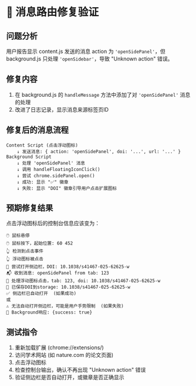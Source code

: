 # 🔧 消息路由修复验证

## 问题分析
用户报告显示 content.js 发送的消息 action 为 `'openSidePanel'`，但 background.js 只处理 `'openSidebar'`，导致 "Unknown action" 错误。

## 修复内容
1. 在 background.js 的 `handleMessage` 方法中添加了对 `'openSidePanel'` 消息的处理
2. 改进了日志记录，显示消息来源标签页ID

## 修复后的消息流程
```
Content Script (点击浮动图标) 
    ↓ 发送消息: { action: 'openSidePanel', doi: '...', url: '...' }
Background Script
    ↓ 处理 'openSidePanel' 消息
    ↓ 调用 handleFloatingIconClick()
    ↓ 尝试 chrome.sidePanel.open()
    ↓ 成功: 显示 "✅" 徽章
    ↓ 失败: 显示 "DOI" 徽章引导用户点击扩展图标
```

## 预期修复结果
点击浮动图标后的控制台信息应该变为：
```
🖱️ 鼠标悬停
🖱️ 鼠标按下，起始位置: 60 452  
👆 检测到点击事件
👆 浮动图标被点击
📖 尝试打开侧边栏，DOI: 10.1038/s41467-025-62625-w
📬 收到消息: openSidePanel from tab: 123
🎯 处理浮动图标点击，tab: 123, doi: 10.1038/s41467-025-62625-w
💾 已保存DOI到storage: 10.1038/s41467-025-62625-w
✅ 侧边栏已自动打开  (如果成功)
或
⚠️ 无法自动打开侧边栏，可能是用户手势限制  (如果失败)
📨 Background响应: {success: true}
```

## 测试指令
1. 重新加载扩展 (chrome://extensions/)
2. 访问学术网站 (如 nature.com 的论文页面)
3. 点击浮动图标
4. 检查控制台输出，确认不再出现 "Unknown action" 错误
5. 验证侧边栏是否自动打开，或徽章是否正确显示